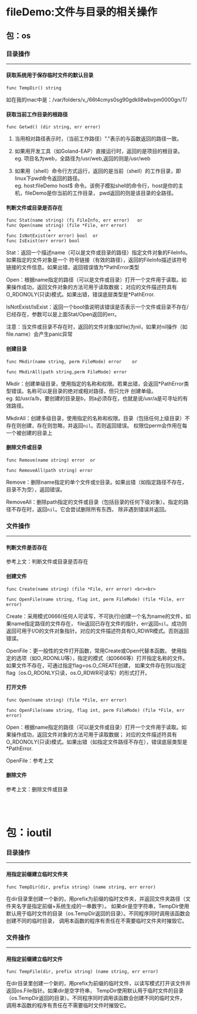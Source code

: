 fileDemo:文件与目录的相关操作
==========================

## 包：os

### 目录操作
------------------

#### 获取系统用于保存临时文件的默认目录

```
func TempDir() string
```

如在我的mac中是：/var/folders/v_/66t4cmys0sg90gdkll8wbvpm0000gn/T/


#### 获取当前工作目录的根路径

```
func Getwd() (dir string, err error)
```

1. 当用相对路径表示时，（当前工作路径）"."表示的与函数返回的路径一致。

2. 如果用开发工具（如Goland-EAP）直接运行时，返回的是项目的根目录。
eg. 项目名为web，全路径为/usr/web,返回的则是/usr/web

3. 如果用（shell）命令行方式运行，返回的是当前（shell）的工作目录，即linux下pwd命令返回的路径。<br>
eg. host:fileDemo host$ 命令。该例子模拟shell的命令行，host是你的主机，fileDemo是你当前的工作目录，
pwd返回的则是该目录的全路径。


#### 判断文件或目录是否存在

```
func Stat(name string) (fi FileInfo, err error)   or
func Open(name string) (file *File, err error)
                +
func IsNotExist(err error) bool  or
func IsExist(err error) bool
```

Stat：返回一个描述name（可以是文件或目录的路径）指定文件对象的FileInfo。如果指定的文件对象是一个
符号链接（有效的路径），返回的FileInfo描述该符号链接的文件信息。如果出错，返回错误值为*PathError类型<br>

Open：根据name指定的路径（可以是文件或目录）打开一个文件用于读取。如果操作成功，返回文件对象的方法可用于读取数据；
对应的文件描述符具有O_RDONOLY(只读)模式。如果出错，错误底层类型是*PathError.<br>

IsNotExist/IsExist：返回一个bool值说明该错误是否表示一个文件或目录不存在/已经存在，参数可以是上面Stat/Open返回的err。<br>

注意：当文件或目录不存在时，返回的文件对象(如file)为nil，如果对nil操作（如file.name）会产生panic异常

#### 创建目录

```
func Mkdir(name string, perm FileMode) error    or

func MkdirAll(path string,perm FileMode) error
```

Mkdir：创建单级目录，使用指定的名称和权限。若果出错，会返回*PathError类型错误。名称可以是目录的绝对或相对路径，但只允许
创建单级。<br>
eg. 如/usr/a/b，要创建的目录是b，则a必须存在，也就是说/usr/a是可寻址的有效路径。<br>

MkdirAll：创建多级目录，使用指定的名称和权限。目录（包括任何上级目录）不存在则创建，存在则忽略，并返回`nil`。否则返回错误。
权限位perm会作用在每一个被创建的目录上


#### 删除文件或目录

```
func Remove(name string) error  or

func RemoveAll(path string) error
```

Remove：删除name指定的单个文件或`空`目录。如果出错（如指定路径不存在，目录不为空），返回错误。<br>

RemoveAll：删除path指定的文件或目录（包括目录的任何下级对象）。指定的路径不存在时，返回`nil`。它会尝试删除所有东西，
除非遇到错误并返回。


### 文件操作
------------------


#### 判断文件是否存在

参考上文：判断文件或目录是否存在

#### 创建文件

```
func Create(name string) (file *File, err error) <br><br>

func OpenFile(name string, flag int, perm FileMode) (file *File, err error)
```

Create：采用模式0666(任何人可读写，不可执行)创建一个名为name的文件，如果name指定路径的文件存在，
file返回已存在文件的指针，err返回`nil`。成功则返回可用于I/O的文件对象指针。对应的文件描述符具有O_RDWR模式。否则返回错误。<br>

OpenFile：更一般性的文件打开函数，常用Create或Open代替本函数。
使用指定的选项（如O_RDONLU等），指定的模式（如0666等）打开指定名称的文件。如果文件不存在，可通过指定flag=os.O_CREATE创建，
如果文件存在则以指定flag（os.O_RDONLY只读，os.O_RDWR可读写）的形式打开。


#### 打开文件

```
func Open(name string) (file *File, err error)

func OpenFile(name string, flag int, perm FileMode) (file *File, err error)
```

Open：根据name指定的路径（可以是文件或目录）打开一个文件用于读取。如果操作成功，返回文件对象的方法可用于读取数据；
对应的文件描述符具有O_RDONOLY(只读)模式。如果出错（如指定文件路径不存在），错误底层类型是*PathError.<br>

OpenFile：参考上文


#### 删除文件

参考上文：删除文件或目录

<br><br>


# 包：ioutil

### 目录操作
------------------

#### 用指定前缀建立临时文件夹

```
func TempDir(dir, prefix string) (name string, err error)
```

在dir目录里创建一个新的，用prefix为前缀的临时文件夹，并返回文件夹路径（文件夹名字是指定前缀+系统生成的一串数字）。
如果dir是空字符串，TempDir使用默认用于临时文件的目录（os.TempDir返回的目录）。不同程序同时调用该函数会创建不同的临时目录，
调用本函数的程序有责任在不需要临时文件夹时摧毁它。


### 文件操作
------------------

#### 用指定前缀建立临时文件

```
func TempFile(dir, prefix string) (name string, err error)
```

在dir目录里创建一个新的，用prefix为前缀的临时文件，以读写模式打开该文件并返回os.File指针。如果dir是空字符串，
TempDir使用默认用于临时文件的目录（os.TempDir返回的目录）。不同程序同时调用该函数会创建不同的临时文件，
调用本函数的程序有责任在不需要临时文件时摧毁它。

